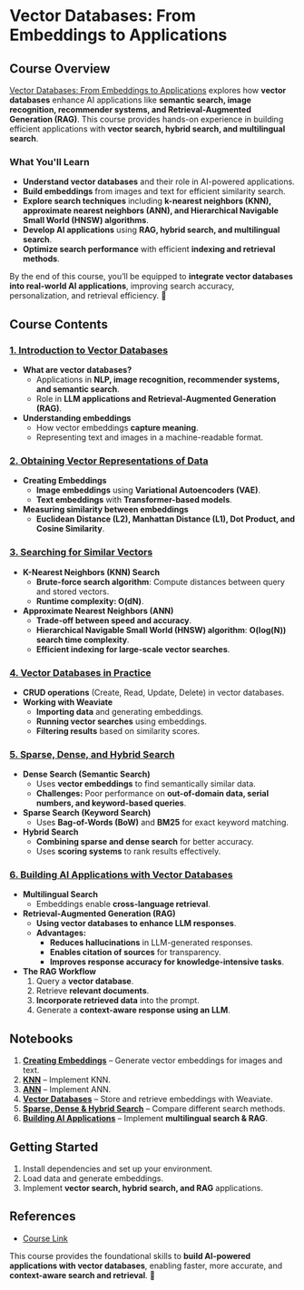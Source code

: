 # Vector Databases: From Embeddings to Applications  

## Course Overview  
[Vector Databases: From Embeddings to Applications](https://www.deeplearning.ai/short-courses/vector-databases-embeddings-applications/) explores how **vector databases** enhance AI applications like **semantic search, image recognition, recommender systems, and Retrieval-Augmented Generation (RAG)**. This course provides hands-on experience in building efficient applications with **vector search, hybrid search, and multilingual search**.  

### **What You'll Learn**  
- **Understand vector databases** and their role in AI-powered applications.  
- **Build embeddings** from images and text for efficient similarity search.  
- **Explore search techniques** including **k-nearest neighbors (KNN), approximate nearest neighbors (ANN), and Hierarchical Navigable Small World (HNSW) algorithms**.  
- **Develop AI applications** using **RAG, hybrid search, and multilingual search**.  
- **Optimize search performance** with efficient **indexing and retrieval methods**.  

By the end of this course, you’ll be equipped to **integrate vector databases into real-world AI applications**, improving search accuracy, personalization, and retrieval efficiency. 🚀  

## Course Contents  

### [**1. Introduction to Vector Databases**](https://github.com/michaWorku/Vector-Databses-Embeddings-Applications/blob/main/L1_Embeddings.ipynb)  
- **What are vector databases?**  
  - Applications in **NLP, image recognition, recommender systems, and semantic search**.  
  - Role in **LLM applications and Retrieval-Augmented Generation (RAG)**.  
- **Understanding embeddings**  
  - How vector embeddings **capture meaning**.  
  - Representing text and images in a machine-readable format.  

### [**2. Obtaining Vector Representations of Data**](https://github.com/michaWorku/Vector-Databses-Embeddings-Applications/blob/main/L2_kNN.ipynb)  
- **Creating Embeddings**  
  - **Image embeddings** using **Variational Autoencoders (VAE)**.  
  - **Text embeddings** with **Transformer-based models**.  
- **Measuring similarity between embeddings**  
  - **Euclidean Distance (L2), Manhattan Distance (L1), Dot Product, and Cosine Similarity**.  

### [**3. Searching for Similar Vectors**](https://github.com/michaWorku/Vector-Databses-Embeddings-Applications/blob/main/L3_approximate_nearest_neighbours.ipynb)  
- **K-Nearest Neighbors (KNN) Search**  
  - **Brute-force search algorithm**: Compute distances between query and stored vectors.  
  - **Runtime complexity: O(dN)**.  
- **Approximate Nearest Neighbors (ANN)**  
  - **Trade-off between speed and accuracy**.  
  - **Hierarchical Navigable Small World (HNSW) algorithm**: **O(log(N)) search time complexity**.  
  - **Efficient indexing for large-scale vector searches**.  

### [**4. Vector Databases in Practice**](https://github.com/michaWorku/Vector-Databses-Embeddings-Applications/blob/main/L4_Objects_Vectors.ipynb)  
- **CRUD operations** (Create, Read, Update, Delete) in vector databases.  
- **Working with Weaviate**  
  - **Importing data** and generating embeddings.  
  - **Running vector searches** using embeddings.  
  - **Filtering results** based on similarity scores.  

### [**5. Sparse, Dense, and Hybrid Search**](https://github.com/michaWorku/Vector-Databses-Embeddings-Applications/blob/main/L5_HybridSearch.ipynb)  
- **Dense Search (Semantic Search)**  
  - Uses **vector embeddings** to find semantically similar data.  
  - **Challenges:** Poor performance on **out-of-domain data, serial numbers, and keyword-based queries**.  
- **Sparse Search (Keyword Search)**  
  - Uses **Bag-of-Words (BoW)** and **BM25** for exact keyword matching.  
- **Hybrid Search**  
  - **Combining sparse and dense search** for better accuracy.  
  - Uses **scoring systems** to rank results effectively.  

### [**6. Building AI Applications with Vector Databases**](https://github.com/michaWorku/Vector-Databses-Embeddings-Applications/blob/main/L6_Multilingual_RAG_Search.ipynb)  
- **Multilingual Search**  
  - Embeddings enable **cross-language retrieval**.  
- **Retrieval-Augmented Generation (RAG)**  
  - **Using vector databases to enhance LLM responses**.  
  - **Advantages:**  
    - **Reduces hallucinations** in LLM-generated responses.  
    - **Enables citation of sources** for transparency.  
    - **Improves response accuracy for knowledge-intensive tasks**.  
- **The RAG Workflow**  
  1. Query a **vector database**.  
  2. Retrieve **relevant documents**.  
  3. **Incorporate retrieved data** into the prompt.  
  4. Generate a **context-aware response using an LLM**.  

## Notebooks  
1. **[Creating Embeddings](https://github.com/michaWorku/Vector-Databses-Embeddings-Applications/blob/main/L1_Embeddings.ipynb)** – Generate vector embeddings for images and text.  
2. **[KNN](https://github.com/michaWorku/Vector-Databses-Embeddings-Applications/blob/main/L2_kNN.ipynb)** – Implement KNN. 
3. **[ANN](https://github.com/michaWorku/Vector-Databses-Embeddings-Applications/blob/main/L3_approximate_nearest_neighbours.ipynb)** – Implement ANN. 
4. **[Vector Databases](https://github.com/michaWorku/Vector-Databses-Embeddings-Applications/blob/main/L4_Objects_Vectors.ipynb)** – Store and retrieve embeddings with Weaviate.  
5. **[Sparse, Dense & Hybrid Search](https://github.com/michaWorku/Vector-Databses-Embeddings-Applications/blob/main/L5_HybridSearch.ipynb)** – Compare different search methods.  
6. **[Building AI Applications](https://github.com/michaWorku/Vector-Databses-Embeddings-Applications/blob/main/L6_Multilingual_RAG_Search.ipynb)** – Implement **multilingual search & RAG**.  

## Getting Started  
1. Install dependencies and set up your environment.  
2. Load data and generate embeddings.  
3. Implement **vector search, hybrid search, and RAG** applications.  

## References  
- [Course Link](https://www.deeplearning.ai/short-courses/vector-databases-embeddings-applications/)  

This course provides the foundational skills to **build AI-powered applications with vector databases**, enabling faster, more accurate, and **context-aware search and retrieval**. 🚀
